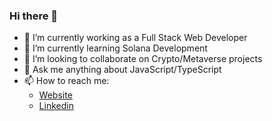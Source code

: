 ### Hi there 👋

- 🔭 I’m currently working as a Full Stack Web Developer
- 🌱 I’m currently learning Solana Development
- 👯 I’m looking to collaborate on Crypto/Metaverse projects
- 💬 Ask me anything about JavaScript/TypeScript
- 📫 How to reach me: 
  - [Website](https://breban.ro)
  - [Linkedin](https://www.linkedin.com/in/sergiu-breban-13ba63b1/)
